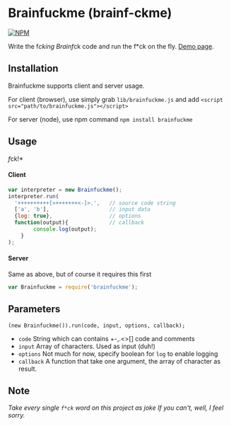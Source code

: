 Brainfuckme (brainf-ckme)
===========

[![NPM](https://nodei.co/npm/brainfuckme.png?downloads=true)](https://nodei.co/npm/brainfuckme/)

Write the f*cking Brainf*ck code and run the f*ck on the fly.
[Demo page](http://drabiter.com/brainf-ckme).

## Installation
Brainfuckme supports client and server usage. 

For client (browser), use simply grab `lib/brainfuckme.js` and add `<script src="path/to/brainfuckme.js"></script>`

For server (node), use npm command `npm install brainfuckme`

## Usage
*f*ck!*
#### Client
```javascript
var interpreter = new Brainfuckme();
interpreter.run(
  '++++++++++[>+++++++<-]>.',   // source code string
  ['a', 'b'],                   // input data
  {log: true},                  // options
  function(output){             // callback
		console.log(output);
	}
);
```
#### Server
Same as above, but of course it requires this first
```javascript
var Brainfuckme = require('brainfuckme');
```

## Parameters
`(new Brainfuckme()).run(code, input, options, callback);`
- `code`
String which can contains +-,.<>[] code and comments
- `input`
Array of characters. Used as input (duh!)
- `options`
Not much for now, specify boolean for `log` to enable logging
- `callback`
A function that take one argument, the array of character as result.

## Note
*Take every single `f*ck` word on this project as joke*
*If you can't, well, I feel sorry.*